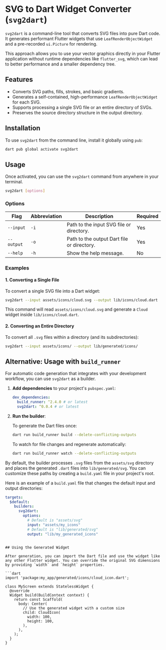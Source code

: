  # SVG to Dart Widget Converter (`svg2dart`)

`svg2dart` is a command-line tool that converts SVG files into pure Dart code. It generates performant Flutter widgets that use `LeafRenderObjectWidget` and a pre-recorded `ui.Picture` for rendering.

This approach allows you to use your vector graphics directly in your Flutter application without runtime dependencies like `flutter_svg`, which can lead to better performance and a smaller dependency tree.

## Features

- Converts SVG paths, fills, strokes, and basic gradients.
- Generates a self-contained, high-performance `LeafRenderObjectWidget` for each SVG.
- Supports processing a single SVG file or an entire directory of SVGs.
- Preserves the source directory structure in the output directory.

## Installation

To use `svg2dart` from the command line, install it globally using `pub`:

```bash
dart pub global activate svg2dart
```

## Usage

Once activated, you can use the `svg2dart` command from anywhere in your terminal.

```bash
svg2dart [options]
```

### Options

| Flag | Abbreviation | Description | Required |
|---|---|---|---|
| `--input` | `-i` | Path to the input SVG file or directory. | Yes |
| `--output` | `-o` | Path to the output Dart file or directory. | Yes |
| `--help` | `-h` | Show the help message. | No |

### Examples

#### 1. Converting a Single File

To convert a single SVG file into a Dart widget:

```bash
svg2dart --input assets/icons/cloud.svg --output lib/icons/cloud.dart
``` 

This command will read `assets/icons/cloud.svg` and generate a `Cloud` widget inside `lib/icons/cloud.dart`.

#### 2. Converting an Entire Directory

To convert all `.svg` files within a directory (and its subdirectories):

```bash
svg2dart --input assets/icons/ --output lib/generated/icons/
```

## Alternative: Usage with `build_runner`

For automatic code generation that integrates with your development workflow, you can use `svg2dart` as a builder.

1.  **Add dependencies** to your project's `pubspec.yaml`:

    ```yaml
    dev_dependencies:
      build_runner: ^2.4.0 # or latest
      svg2dart: ^0.0.4 # or latest
    ```

2.  **Run the builder**:

    To generate the Dart files once:
    ```bash
    dart run build_runner build --delete-conflicting-outputs
    ```
    To watch for file changes and regenerate automatically:
    ```bash
    dart run build_runner watch --delete-conflicting-outputs
    ```

By default, the builder processes `.svg` files from the `assets/svg` directory and places the generated `.dart` files into `lib/generated/svg`. You can customize these paths by creating a `build.yaml` file in your project's root.

Here is an example of a `build.yaml` file that changes the default input and output directories:

```yaml
targets:
  $default:
    builders:
      svg2dart:
        options:
          # Default is "assets/svg"
          input: "assets/my_icons"
          # Default is "lib/generated/svg"
          output: "lib/my_generated_icons"
```
```

## Using the Generated Widget

After generation, you can import the Dart file and use the widget like any other Flutter widget. You can override the original SVG dimensions by providing `width` and `height` properties.

```dart
import 'package:my_app/generated/icons/cloud_icon.dart';

class MyScreen extends StatelessWidget {
  @override
  Widget build(BuildContext context) {
    return const Scaffold(
      body: Center(
        // Use the generated widget with a custom size
        child: CloudIcon(
          width: 100,
          height: 100,
        ),
      ),
    );
  }
}
```
